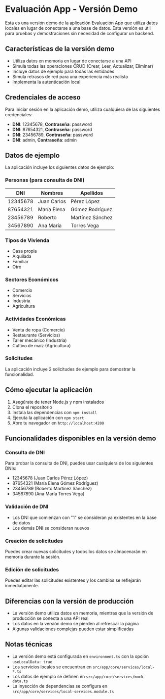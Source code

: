 # Evaluación App - Versión Demo

Esta es una versión demo de la aplicación Evaluación App que utiliza datos locales en lugar de conectarse a una base de datos. Esta versión es útil para pruebas y demostraciones sin necesidad de configurar un backend.

## Características de la versión demo

- Utiliza datos en memoria en lugar de conectarse a una API
- Simula todas las operaciones CRUD (Crear, Leer, Actualizar, Eliminar)
- Incluye datos de ejemplo para todas las entidades
- Simula retrasos de red para una experiencia más realista
- Implementa la autenticación local

## Credenciales de acceso

Para iniciar sesión en la aplicación demo, utiliza cualquiera de las siguientes credenciales:

- **DNI**: 12345678, **Contraseña**: password
- **DNI**: 87654321, **Contraseña**: password
- **DNI**: 23456789, **Contraseña**: password
- **DNI**: admin, **Contraseña**: admin

## Datos de ejemplo

La aplicación incluye los siguientes datos de ejemplo:

### Personas (para consulta de DNI)

| DNI | Nombres | Apellidos |
|-----|---------|-----------|
| 12345678 | Juan Carlos | Pérez López |
| 87654321 | María Elena | Gómez Rodríguez |
| 23456789 | Roberto | Martínez Sánchez |
| 34567890 | Ana María | Torres Vega |

### Tipos de Vivienda

- Casa propia
- Alquilada
- Familiar
- Otro

### Sectores Económicos

- Comercio
- Servicios
- Industria
- Agricultura

### Actividades Económicas

- Venta de ropa (Comercio)
- Restaurante (Servicios)
- Taller mecánico (Industria)
- Cultivo de maíz (Agricultura)

### Solicitudes

La aplicación incluye 2 solicitudes de ejemplo para demostrar la funcionalidad.

## Cómo ejecutar la aplicación

1. Asegúrate de tener Node.js y npm instalados
2. Clona el repositorio
3. Instala las dependencias con `npm install`
4. Ejecuta la aplicación con `npm start`
5. Abre tu navegador en `http://localhost:4200`

## Funcionalidades disponibles en la versión demo

### Consulta de DNI
Para probar la consulta de DNI, puedes usar cualquiera de los siguientes DNIs:
- 12345678 (Juan Carlos Pérez López)
- 87654321 (María Elena Gómez Rodríguez)
- 23456789 (Roberto Martínez Sánchez)
- 34567890 (Ana María Torres Vega)

### Validación de DNI
- Los DNI que comienzan con "1" se consideran ya existentes en la base de datos
- Los demás DNI se consideran nuevos

### Creación de solicitudes
Puedes crear nuevas solicitudes y todos los datos se almacenarán en memoria durante la sesión.

### Edición de solicitudes
Puedes editar las solicitudes existentes y los cambios se reflejarán inmediatamente.

## Diferencias con la versión de producción

- La versión demo utiliza datos en memoria, mientras que la versión de producción se conecta a una API real
- Los datos en la versión demo se pierden al refrescar la página
- Algunas validaciones complejas pueden estar simplificadas

## Notas técnicas

- La versión demo está configurada en `environment.ts` con la opción `useLocalData: true`
- Los servicios locales se encuentran en `src/app/core/services/local-*.ts`
- Los datos de ejemplo se definen en `src/app/core/services/mock-data.ts`
- La inyección de dependencias se configura en `src/app/core/services/local-services.module.ts`
